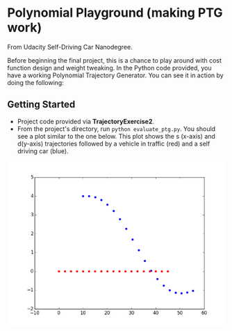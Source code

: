 # Polynomial Playground (making PTG work)

From Udacity Self-Driving Car Nanodegree.

Before beginning the final project, this is a chance to play around with cost function design and weight tweaking. In the Python code provided, you have a working Polynomial Trajectory Generator. You can see it in action by doing the following:

## Getting Started
- Project code provided via  **TrajectoryExercise2**.
- From the project's directory, run `python evaluate_ptg.py`. You should see a plot similar to the one below. This plot shows the s (x-axis) and d(y-axis) trajectories followed by a vehicle in traffic (red) and a self driving car (blue).

![](figure-1.png)



